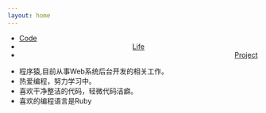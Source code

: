 ```yaml
---
layout: home
---
```


<div class="index-content blog">
	<div class="section">
		<ul class="artical-cate">
			<li class="on"><a href="/"><span>Code</span></a></li>
			<li style="text-align:center"><a href="/life"><span>Life</span></a></li>
			<li style="text-align:right"><a href="/project"><span>Project</span></a></li>
		</ul>
		<div class="cate-bar"><span id="cateBar" style="display:None"></span></div>
		<ul class="artical-list">
			<li> 程序猿,目前从事Web系统后台开发的相关工作。</li>
			<li> 热爱编程，努力学习中。</li>
			<li> 喜欢干净整洁的代码，轻微代码洁癖。</li>
			<li> 喜欢的编程语言是Ruby </li>
		</ul>
	</div>
	<div class="aside">
	</div>
</div>
